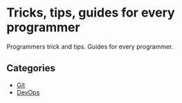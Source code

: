 # Tricks, tips, guides for every programmer

Programmers trick and tips. Guides for every programmer.


## Categories
- [Git](./categories/git/README.md)
- [DevOps](./categories/devops/README.md)

